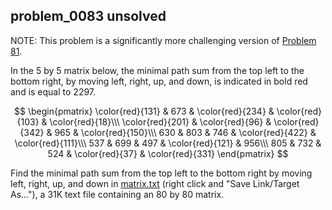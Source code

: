 ## problem_0083 unsolved
NOTE: This problem is a significantly more challenging version of [Problem
81][1].

In the 5 by 5 matrix below, the minimal path sum from the top left to the
bottom right, by moving left, right, up, and down, is indicated in bold red
and is equal to 2297.

$$ \begin{pmatrix} \color{red}{131} & 673 & \color{red}{234} &
\color{red}{103} & \color{red}{18}\\\ \color{red}{201} & \color{red}{96} &
\color{red}{342} & 965 & \color{red}{150}\\\ 630 & 803 & 746 &
\color{red}{422} & \color{red}{111}\\\ 537 & 699 & 497 & \color{red}{121} &
956\\\ 805 & 732 & 524 & \color{red}{37} & \color{red}{331} \end{pmatrix} $$

Find the minimal path sum from the top left to the bottom right by moving
left, right, up, and down in [matrix.txt][2] (right click and "Save
Link/Target As..."), a 31K text file containing an 80 by 80 matrix.

   [1]: problem=81

   [2]: project/resources/p083_matrix.txt


